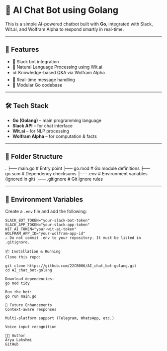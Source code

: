
# 🧠 AI Chat Bot using Golang

This is a simple AI-powered chatbot built with **Go**, integrated with Slack, Wit.ai, and Wolfram Alpha to respond smartly in real-time.

---

## 🚀 Features

- 🤖 Slack bot integration
- 🧠 Natural Language Processing using Wit.ai
- 📊 Knowledge-based Q&A via Wolfram Alpha
- 💬 Real-time message handling
- 🔧 Modular Go codebase

---

## 🛠️ Tech Stack

- **Go (Golang)** – main programming language
- **Slack API** – for chat interface
- **Wit.ai** – for NLP processing
- **Wolfram Alpha** – for computation & facts

---

## 📁 Folder Structure

. ├── main.go # Entry point ├── go.mod # Go module definitions ├── go.sum # Dependency checksums ├── .env # Environment variables (ignored in git) ├── .gitignore # Git ignore rules

---

## 🔐 Environment Variables

Create a `.env` file and add the following:

```env
SLACK_BOT_TOKEN="your-slack-bot-token"
SLACK_APP_TOKEN="your-slack-app-token"
WIT_AI_TOKEN="your-wit-ai-token"
WOLFRAM_APP_ID="your-wolfram-app-id"
⚠️ Do not commit .env to your repository. It must be listed in .gitignore.

📦 Installation & Running
Clone this repo:

git clone https://github.com/22CB006/AI_chat_bot-golang.git
cd AI_chat_bot-golang

Download dependencies:
go mod tidy

Run the bot:
go run main.go

🌱 Future Enhancements
Context-aware responses

Multi-platform support (Telegram, WhatsApp, etc.)

Voice input recognition

👨‍💻 Author
Arya Lakshmi
GitHub

